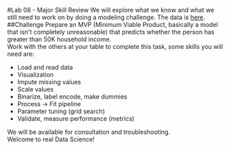 #Lab 08 - Major Skill Review
We will explore what we know and what we still need to work on by doing a modeling challenge. The data is [here](http://archive.ics.uci.edu/ml/datasets/Adult).
##Challenge
Prepare an MVP (Minimum Viable Product, basically a model that isn't completely unreasonable) that predicts whether the person has greater than 50K household income.<br>
Work with the others at your table to complete this task, some skills you will need are:
* Load and read data
* Visualization
* Impute missing values
* Scale values
* Binarize, label encode, make dummies
* Process -> Fit pipeline
* Parameter tuning (grid search)
* Validate, measure performance (metrics)

We will be available for consultation and troubleshooting.<br>
Welcome to real Data Science!